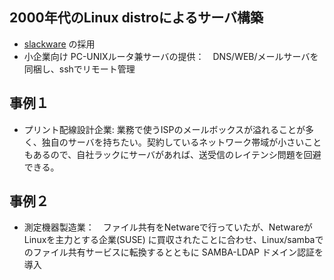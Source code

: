## 2000年代のLinux distroによるサーバ構築
* [slackware](http://www.slackware.com/) の採用
* 小企業向け PC-UNIXルータ兼サーバの提供：　DNS/WEB/メールサーバを同梱し、sshでリモート管理

## 事例１
* プリント配線設計企業:  業務で使うISPのメールボックスが溢れることが多く、独自のサーバを持ちたい。契約しているネットワーク帯域が小さいこともあるので、自社ラックにサーバがあれば、送受信のレイテンシ問題を回避できる。


## 事例２
* 測定機器製造業：　ファイル共有をNetwareで行っていたが、NetwareがLinuxを主力とする企業(SUSE) に買収されたことに合わせ、Linux/sambaでのファイル共有サービスに転換するとともに SAMBA-LDAP ドメイン認証を導入



